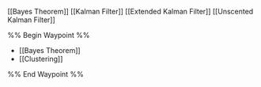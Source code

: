[[Bayes Theorem]]
[[Kalman Filter]]
[[Extended Kalman Filter]]
[[Unscented Kalman Filter]]

%% Begin Waypoint %%
- [[Bayes Theorem]]
- [[Clustering]]

%% End Waypoint %%